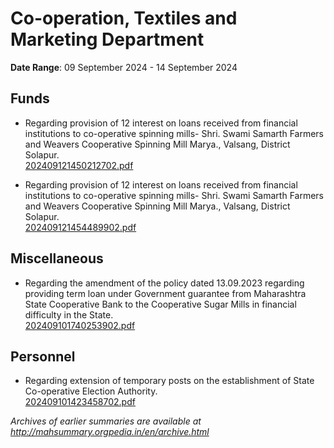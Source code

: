 # Co-operation, Textiles and Marketing Department

**Date Range**: 09 September 2024 - 14 September 2024


## Funds
- Regarding provision of 12 interest on loans received from financial institutions to co-operative spinning  mills- Shri. Swami Samarth Farmers and Weavers Cooperative Spinning Mill Marya., Valsang, District Solapur.\
  [202409121450212702.pdf](https://gr.maharashtra.gov.in/Site/Upload/Government%20Resolutions/English/202409121450212702.pdf)

- Regarding provision of 12 interest on loans received from financial institutions to co-operative spinning mills- Shri. Swami Samarth Farmers and Weavers Cooperative Spinning Mill Marya., Valsang, District Solapur.\
  [202409121454489902.pdf](https://gr.maharashtra.gov.in/Site/Upload/Government%20Resolutions/English/202409121454489902.pdf)

## Miscellaneous
- Regarding the amendment of the policy dated 13.09.2023 regarding providing term loan under Government guarantee from Maharashtra State Cooperative Bank to the Cooperative Sugar Mills in financial difficulty in the State.\
  [202409101740253902.pdf](https://gr.maharashtra.gov.in/Site/Upload/Government%20Resolutions/English/202409101740253902.pdf)

## Personnel
- Regarding extension of temporary posts on the establishment of State Co-operative Election Authority.\
  [202409101423458702.pdf](https://gr.maharashtra.gov.in/Site/Upload/Government%20Resolutions/English/202409101423458702.pdf)


*Archives of earlier summaries are available at http://mahsummary.orgpedia.in/en/archive.html*